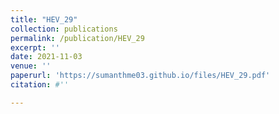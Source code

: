 ```yaml
---
title: "HEV_29"
collection: publications
permalink: /publication/HEV_29
excerpt: ''
date: 2021-11-03
venue: ''
paperurl: 'https://sumanthme03.github.io/files/HEV_29.pdf'
citation: #''

---
```


[Download paper here]: (https://sumanthme03.github.io/files/HEV_29.pdf)






